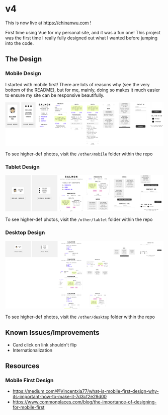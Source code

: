 # v4

This is now live at https://chinanwu.com !

First time using Vue for my personal site, and it was a fun one! This project was the first time I really fully designed out what I wanted before jumping into the code.

## The Design

### Mobile Design 
I started with mobile first! There are lots of reasons why (see the very bottom of the README), but for me, mainly, doing so makes it much easier to ensure my site can be responsive beautifully. 

![Screenshot](./other/mobile/mobile-overview.png "The mobile design journey")

To see higher-def photos, visit the `/other/mobile` folder within the repo

### Tablet Design 
![Screenshot](./other/tablet/tablet-overview.png "The tablet design journey")

To see higher-def photos, visit the `/other/tablet` folder within the repo

### Desktop Design 
![Screenshot](./other/desktop/desktop-overview.png "The desktop design journey")

To see higher-def photos, visit the `/other/desktop` folder within the repo

## Known Issues/Improvements
- Card click on link shouldn't flip
- Internationalization

## Resources

### Mobile First Design
- https://medium.com/@Vincentxia77/what-is-mobile-first-design-why-its-important-how-to-make-it-7d3cf2e29d00
- https://www.commonplaces.com/blog/the-importance-of-designing-for-mobile-first
